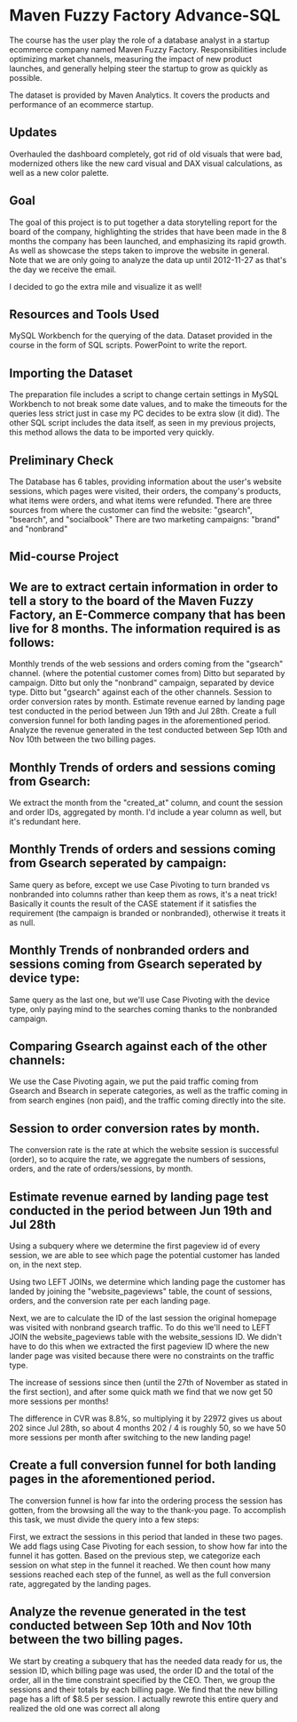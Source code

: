 # Maven Fuzzy Factory Advance-SQL

The course has the user play the role of a database analyst in a startup ecommerce company named Maven Fuzzy Factory. Responsibilities include optimizing market channels, measuring the impact of new product launches, and generally helping steer the startup to grow as quickly as possible.

The dataset is provided by Maven Analytics. It covers the products and performance of an ecommerce startup.

## Updates
Overhauled the dashboard completely, got rid of old visuals that were bad, modernized others like the new card visual and DAX visual calculations, as well as a new color palette.
## Goal
The goal of this project is to put together a data storytelling report for the board of the company, highlighting the strides that have been made in the 8 months the company has been launched, and emphasizing its rapid growth. As well as showcase the steps taken to improve the website in general. Note that we are only going to analyze the data up until 2012-11-27 as that's the day we receive the email.

I decided to go the extra mile and visualize it as well!

## Resources and Tools Used
MySQL Workbench for the querying of the data.
Dataset provided in the course in the form of SQL scripts.
PowerPoint to write the report.
## Importing the Dataset
The preparation file includes a script to change certain settings in MySQL Workbench to not break some date values, and to make the timeouts for the queries less strict just in case my PC decides to be extra slow (it did).
The other SQL script includes the data itself, as seen in my previous projects, this method allows the data to be imported very quickly.
## Preliminary Check
The Database has 6 tables, providing information about the user's website sessions, which pages were visited, their orders, the company's products, what items were orders, and what items were refunded.
There are three sources from where the customer can find the website: "gsearch", "bsearch", and "socialbook"
There are two marketing campaigns: "brand" and "nonbrand"
## Mid-course Project
## We are to extract certain information in order to tell a story to the board of the Maven Fuzzy Factory, an E-Commerce company that has been live for 8 months. The information required is as follows:
Monthly trends of the web sessions and orders coming from the "gsearch" channel. (where the potential customer comes from)
Ditto but separated by campaign.
Ditto but only the "nonbrand" campaign, separated by device type.
Ditto but "gsearch" against each of the other channels.
Session to order conversion rates by month.
Estimate revenue earned by landing page test conducted in the period between Jun 19th and Jul 28th.
Create a full conversion funnel for both landing pages in the aforementioned period.
Analyze the revenue generated in the test conducted between Sep 10th and Nov 10th between the two billing pages.
## Monthly Trends of orders and sessions coming from Gsearch:
We extract the month from the "created_at" column, and count the session and order IDs, aggregated by month. I'd include a year column as well, but it's redundant here.

## Monthly Trends of orders and sessions coming from Gsearch seperated by campaign:
Same query as before, except we use Case Pivoting to turn branded vs nonbranded into columns rather than keep them as rows, it's a neat trick! Basically it counts the result of the CASE statement if it satisfies the requirement (the campaign is branded or nonbranded), otherwise it treats it as null.

## Monthly Trends of nonbranded orders and sessions coming from Gsearch seperated by device type:
Same query as the last one, but we'll use Case Pivoting with the device type, only paying mind to the searches coming thanks to the nonbranded campaign.

## Comparing Gsearch against each of the other channels:
We use the Case Pivoting again, we put the paid traffic coming from Gsearch and Bsearch in seperate categories, as well as the traffic coming in from search engines (non paid), and the traffic coming directly into the site.

## Session to order conversion rates by month.
The conversion rate is the rate at which the website session is successful (order), so to acquire the rate, we aggregate the numbers of sessions, orders, and the rate of orders/sessions, by month.

## Estimate revenue earned by landing page test conducted in the period between Jun 19th and Jul 28th
Using a subquery where we determine the first pageview id of every session, we are able to see which page the potential customer has landed on, in the next step.

Using two LEFT JOINs, we determine which landing page the customer has landed by joining the "website_pageviews" table, the count of sessions, orders, and the conversion rate per each landing page.

Next, we are to calculate the ID of the last session the original homepage was visited with nonbrand gsearch traffic. To do this we'll need to LEFT JOIN the website_pageviews table with the website_sessions ID. We didn't have to do this when we extracted the first pageview ID where the new lander page was visited because there were no constraints on the traffic type.

The increase of sessions since then (until the 27th of November as stated in the first section), and after some quick math we find that we now get 50 more sessions per months!

The difference in CVR was 8.8%, so multiplying it by 22972 gives us about 202 since Jul 28th, so about 4 months
202 / 4  is roughly 50, so we have 50 more sessions per month after switching to the new landing page!

## Create a full conversion funnel for both landing pages in the aforementioned period.

The conversion funnel is how far into the ordering process the session has gotten, from the browsing all the way to the thank-you page. To accomplish this task, we must divide the query into a few steps:

First, we extract the sessions in this period that landed in these two pages.
We add flags using Case Pivoting for each session, to show how far into the funnel it has gotten.
Based on the previous step, we categorize each session on what step in the funnel it reached.
We then count how many sessions reached each step of the funnel, as well as the full conversion rate, aggregated by the landing pages.

## Analyze the revenue generated in the test conducted between Sep 10th and Nov 10th between the two billing pages.
We start by creating a subquery that has the needed data ready for us, the session ID, which billing page was used, the order ID and the total of the order, all in the time constraint specified by the CEO.
Then, we group the sessions and their totals by each billing page. We find that the new billing page has a lift of $8.5 per session. I actually rewrote this entire query and realized the old one was correct all along
